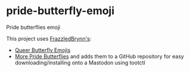 # pride-butterfly-emoji
Pride butterflies emoji

This project uses [FrazzledBrynn's](https://frazzledbrynn.itch.io/):
+ [Queer Butterfly Emojis](https://frazzledbrynn.itch.io/queer-butterflies)
+ [More Pride Butterflies](https://frazzledbrynn.itch.io/more-pride-butterflies)
and adds them to a GitHub repository for easy downloading/installing onto a Mastodon using tootctl
